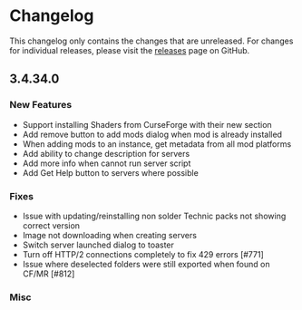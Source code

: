 # Changelog

This changelog only contains the changes that are unreleased. For changes for individual releases, please visit the
[releases](https://github.com/ATLauncher/ATLauncher/releases) page on GitHub.

## 3.4.34.0

### New Features
- Support installing Shaders from CurseForge with their new section
- Add remove button to add mods dialog when mod is already installed
- When adding mods to an instance, get metadata from all mod platforms
- Add ability to change description for servers
- Add more info when cannot run server script
- Add Get Help button to servers where possible

### Fixes
- Issue with updating/reinstalling non solder Technic packs not showing correct version
- Image not downloading when creating servers
- Switch server launched dialog to toaster
- Turn off HTTP/2 connections completely to fix 429 errors [#771]
- Issue where deselected folders were still exported when found on CF/MR [#812]

### Misc
